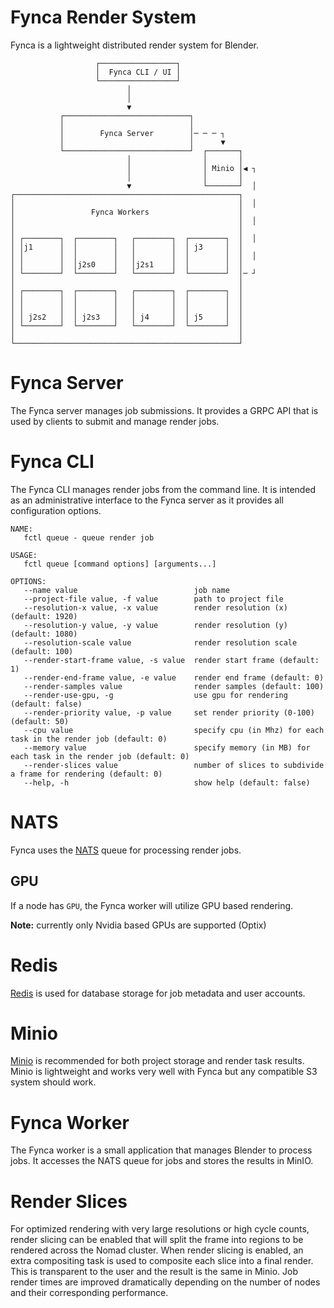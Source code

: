 # Fynca Render System
Fynca is a lightweight distributed render system for Blender.

```
                   ┌─────────────────┐
                   │  Fynca CLI / UI │
                   └─────────────────┘
                          │
                          │
                          ▼
           ┌────────────────────────────┐
           │                            │
           │        Fynca Server        │─ ─ ─ ┐
           │                            │      ▼
           └────────────────────────────┘  ┌───────┐
                          │                │       │
                          │                │ Minio │◀ ┐
                          │                │       │
                          ▼                └───────┘  │
┌──────────────────────────────────────────────────┐
│                                                  │  │
│                 Fynca Workers                    │
│                                                  │  │
│                                                  │
│ ┌────────┐  ┌────────┐   ┌────────┐  ┌────────┐  │  │
│ │j1      │  │        │   │        │  │ j3     │  │
│ │        │  │        │   │        │  │        │  │  │
│ │        │  │j2s0    │   │j2s1    │  │        │  │
│ └────────┘  └────────┘   └────────┘  └────────┘  │─ ┘
│                                                  │
│ ┌────────┐  ┌────────┐   ┌────────┐  ┌────────┐  │
│ │        │  │        │   │        │  │        │  │
│ │        │  │        │   │        │  │        │  │
│ │ j2s2   │  │ j2s3   │   │ j4     │  │ j5     │  │
│ └────────┘  └────────┘   └────────┘  └────────┘  │
│                                                  │
└──────────────────────────────────────────────────┘
```

# Fynca Server
The Fynca server manages job submissions.  It provides a GRPC API that is used by clients
to submit and manage render jobs.

# Fynca CLI
The Fynca CLI manages render jobs from the command line.  It is intended as an administrative
interface to the Fynca server as it provides all configuration options.

```
NAME:
   fctl queue - queue render job

USAGE:
   fctl queue [command options] [arguments...]

OPTIONS:
   --name value                          job name
   --project-file value, -f value        path to project file
   --resolution-x value, -x value        render resolution (x) (default: 1920)
   --resolution-y value, -y value        render resolution (y) (default: 1080)
   --resolution-scale value              render resolution scale (default: 100)
   --render-start-frame value, -s value  render start frame (default: 1)
   --render-end-frame value, -e value    render end frame (default: 0)
   --render-samples value                render samples (default: 100)
   --render-use-gpu, -g                  use gpu for rendering (default: false)
   --render-priority value, -p value     set render priority (0-100) (default: 50)
   --cpu value                           specify cpu (in Mhz) for each task in the render job (default: 0)
   --memory value                        specify memory (in MB) for each task in the render job (default: 0)
   --render-slices value                 number of slices to subdivide a frame for rendering (default: 0)
   --help, -h                            show help (default: false)
```

# NATS
Fynca uses the [NATS](https://www.nats.io/) queue for processing render jobs.

## GPU
If a node has `GPU`, the Fynca worker will utilize GPU based rendering.

**Note:** currently only Nvidia based GPUs are supported (Optix)

# Redis
[Redis](https://redis.io) is used for database storage for job metadata and user accounts.

# Minio
[Minio](https://min.io/) is recommended for both project storage and render task results.  Minio is lightweight
and works very well with Fynca but any compatible S3 system should work.

# Fynca Worker
The Fynca worker is a small application that manages Blender to process jobs.  It accesses the NATS queue for
jobs and stores the results in MinIO.

# Render Slices
For optimized rendering with very large resolutions or high cycle counts, render slicing can be enabled that will
split the frame into regions to be rendered across the Nomad cluster.  When render slicing is enabled, an extra
compositing task is used to composite each slice into a final render.  This is transparent to the user and the result
is the same in Minio.  Job render times are improved dramatically depending on the number of nodes and their
corresponding performance.
